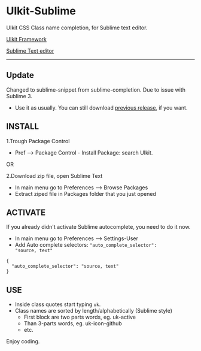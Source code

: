 UIkit-Sublime
=============

UIkit CSS Class name completion, for Sublime text editor.

<a href="http://getuikit.com" target="_blank" title="UIkit framework">UIkit Framework</a>

<a href="http://www.sublimetext.com" target="_blank" title="Sublime Text editor">Sublime Text editor</a>

__________________________________________________________

<h2>Update</h2>

Changed to sublime-snippet from sublime-completion. Due to issue with Sublime 3.
 - Use it as usually.
You can still download <a href="http://easingthemes.com/uikit/UIkit-Class.zip" target="_blank" title="Sublime Text editor">previous release</a>, if you want.

<h2>INSTALL</h2>

1.Trough Package Control
 - Pref --> Package Control - Install Package: search UIkit.

OR

2.Download zip file, open Sublime Text

 - In main menu go to Preferences --> Browse Packages
 - Extract ziped file in Packages folder that you just opened

<h2>ACTIVATE</h2>

If you already didn't activate Sublime autocomplete, you need to do it now.
 - In main menu go to Preferences --> Settings-User
 - Add Auto complete selectors: <code>"auto_complete_selector": "source, text"</code>
<pre><code>{
  "auto_complete_selector": "source, text"
}</code></pre>

<h2>USE</h2>

 - Inside class quotes start typing <code>uk</code>.
 - Class names are sorted by length/alphabetically (Sublime style)
   - First block are two parts words, eg. uk-active
   - Than 3-parts words, eg. uk-icon-github
   - etc.

Enjoy coding.

